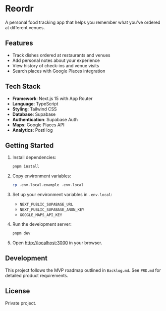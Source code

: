 # Reordr

A personal food tracking app that helps you remember what you've ordered at different venues.

## Features

- Track dishes ordered at restaurants and venues
- Add personal notes about your experience
- View history of check-ins and venue visits
- Search places with Google Places integration

## Tech Stack

- **Framework**: Next.js 15 with App Router
- **Language**: TypeScript
- **Styling**: Tailwind CSS
- **Database**: Supabase
- **Authentication**: Supabase Auth
- **Maps**: Google Places API
- **Analytics**: PostHog

## Getting Started

1. Install dependencies:
   ```bash
   pnpm install
   ```

2. Copy environment variables:
   ```bash
   cp .env.local.example .env.local
   ```

3. Set up your environment variables in `.env.local`:
   - `NEXT_PUBLIC_SUPABASE_URL`
   - `NEXT_PUBLIC_SUPABASE_ANON_KEY`
   - `GOOGLE_MAPS_API_KEY`

4. Run the development server:
   ```bash
   pnpm dev
   ```

5. Open [http://localhost:3000](http://localhost:3000) in your browser.

## Development

This project follows the MVP roadmap outlined in `Backlog.md`. See `PRD.md` for detailed product requirements.

## License

Private project.